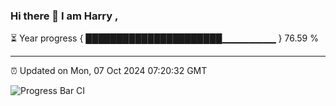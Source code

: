 ### Hi there 👋 I am Harry , 

⏳ Year progress { ██████████████████████▁▁▁▁▁▁▁▁ } 76.59 %

---

⏰ Updated on Mon, 07 Oct 2024 07:20:32 GMT

![Progress Bar CI](https://github.com/duykhang68/duykhang68/workflows/Progress%20Bar%20CI/badge.svg)
